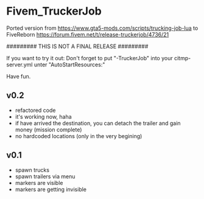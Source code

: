 # Fivem_TruckerJob
Ported version from https://www.gta5-mods.com/scripts/trucking-job-lua to FiveReborn https://forum.fivem.net/t/release-truckerjob/4736/21

######### THIS IS NOT A FINAL RELEASE #########

If you want to try it out: 
Don't forget to put "-TruckerJob" into your citmp-server.yml unter "AutoStartResources:"

Have fun.

## v0.2 ##
- refactored code
- it's working now, haha
- if have arrived the destination, you can detach the trailer and gain money (mission complete)
- no hardcoded locations (only in the very begining)

## v0.1 ##
- spawn trucks
- spawn trailers via menu
- markers are visible
- markers are getting invisible
